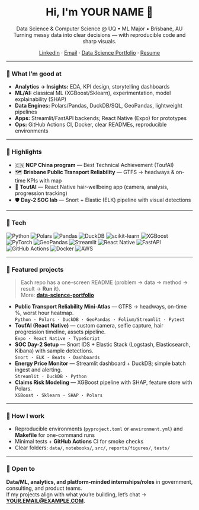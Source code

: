 <!-- Social preview: 1280×640 image with your name + tagline works great -->

<h1 align="center">Hi, I'm YOUR NAME 👋</h1>
<p align="center">
  Data Science & Computer Science @ UQ • ML Major • Brisbane, AU  
  <br/>
  Turning messy data into clear decisions — with reproducible code and sharp visuals.
</p>

<p align="center">
  <a href="https://www.linkedin.com/in/YOUR-LINKEDIN/">LinkedIn</a> ·
  <a href="mailto:YOUR.EMAIL@EXAMPLE.COM">Email</a> ·
  <a href="https://github.com/YOURUSERNAME/data-science-portfolio">Data Science Portfolio</a> ·
  <a href="https://YOUR-SITE-OR-RESUME">Resume</a>
</p>

---

### 🚀 What I’m good at
- **Analytics → Insights:** EDA, KPI design, storytelling dashboards
- **ML/AI:** classical ML (XGBoost/Sklearn), experimentation, model explainability (SHAP)
- **Data Engines:** Polars/Pandas, DuckDB/SQL, GeoPandas, lightweight pipelines
- **Apps:** Streamlit/FastAPI backends; React Native (Expo) for prototypes
- **Ops:** GitHub Actions CI, Docker, clear READMEs, reproducible environments

---

### 🌟 Highlights
- 🇨🇳 **NCP China program** — Best Technical Achievement (ToufAI)
- 🗺️ **Brisbane Public Transport Reliability** — GTFS → headways & on-time KPIs with map
- 📱 **ToufAI** — React Native hair-wellbeing app (camera, analysis, progression tracking)
- 🛡️ **Day-2 SOC lab** — Snort + Elastic (ELK) pipeline with visual detections

---

### 🧰 Tech
<p>
  <img alt="Python" src="https://img.shields.io/badge/Python-–-?logo=python&logoColor=white&labelColor=306998&color=306998">
  <img alt="Polars" src="https://img.shields.io/badge/Polars-–-?logo=polars&logoColor=white&labelColor=5a2ca0&color=5a2ca0">
  <img alt="Pandas" src="https://img.shields.io/badge/Pandas-–-?logo=pandas&logoColor=white&labelColor=150458&color=150458">
  <img alt="DuckDB" src="https://img.shields.io/badge/DuckDB-–-?logo=duckdb&logoColor=white&labelColor=ffa500&color=ffa500">
  <img alt="scikit-learn" src="https://img.shields.io/badge/scikit--learn-–-?logo=scikitlearn&logoColor=white&labelColor=f89939&color=f89939">
  <img alt="XGBoost" src="https://img.shields.io/badge/XGBoost-–-?labelColor=ea4c2a&color=ea4c2a">
  <img alt="PyTorch" src="https://img.shields.io/badge/PyTorch-–-?logo=pytorch&logoColor=white&labelColor=ee4c2c&color=ee4c2c">
  <img alt="GeoPandas" src="https://img.shields.io/badge/GeoPandas-–-?labelColor=0b3d91&color=0b3d91">
  <img alt="Streamlit" src="https://img.shields.io/badge/Streamlit-–-?logo=streamlit&logoColor=white&labelColor=ff4b4b&color=ff4b4b">
  <img alt="React Native" src="https://img.shields.io/badge/React%20Native-–-?logo=react&logoColor=white&labelColor=20232a&color=20232a">
  <img alt="FastAPI" src="https://img.shields.io/badge/FastAPI-–-?logo=fastapi&logoColor=white&labelColor=009688&color=009688">
  <img alt="GitHub Actions" src="https://img.shields.io/badge/GitHub%20Actions-–-?logo=githubactions&logoColor=white&labelColor=2088ff&color=2088ff">
  <img alt="Docker" src="https://img.shields.io/badge/Docker-–-?logo=docker&logoColor=white&labelColor=2496ed&color=2496ed">
  <img alt="AWS" src="https://img.shields.io/badge/AWS-–-?logo=amazonaws&logoColor=white&labelColor=232f3e&color=232f3e">
</p>

---

### 📌 Featured projects
> Each repo has a one-screen README (problem → data → method → result → **Run it**).  
> More: **[data-science-portfolio](https://github.com/YOURUSERNAME/data-science-portfolio)**

- **Public Transport Reliability Mini-Atlas** — GTFS → headways, on-time %, worst hour heatmap.  
  `Python · Polars · DuckDB · GeoPandas · Folium/Streamlit · Pytest`
- **ToufAI (React Native)** — custom camera, selfie capture, hair progression timeline, assets pipeline.  
  `Expo · React Native · TypeScript`
- **SOC Day-2 Setup** — Snort IDS + Elastic Stack (Logstash, Elasticsearch, Kibana) with sample detections.  
  `Snort · ELK · Beats · Dashboards`
- **Energy Price Monitor** — Streamlit dashboard + DuckDB; simple batch ingest and alerting.  
  `Streamlit · DuckDB · Python`
- **Claims Risk Modeling** — XGBoost pipeline with SHAP, feature store with Polars.  
  `XGBoost · Sklearn · SHAP · Polars`

---

### 📎 How I work
- Reproducible environments (`pyproject.toml` or `environment.yml`) and **Makefile** for one-command runs  
- Minimal tests + **GitHub Actions** CI for smoke checks  
- Clear folders: `data/`, `notebooks/`, `src/`, `reports/figures/`, `tests/`

---

### 🤝 Open to
**Data/ML, analytics, and platform-minded internships/roles** in government, consulting, and product teams.  
If my projects align with what you’re building, let’s chat → **YOUR.EMAIL@EXAMPLE.COM**.

<!-- Optional: GitHub stats cards (uncomment if you want them)
<p>
  <img src="https://github-readme-stats.vercel.app/api?username=YOURUSERNAME&show_icons=true" height="150">
  <img src="https://github-readme-stats.vercel.app/api/top-langs/?username=YOURUSERNAME&layout=compact" height="150">
</p>
-->
